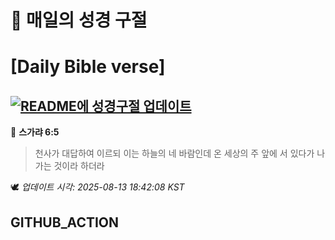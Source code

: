 # 🙏 매일의 성경 구절
# [Daily Bible verse]
## [![README에 성경구절 업데이트](https://github.com/DONGSUKA/first_test/actions/workflows/update-readme-bible.yml/badge.svg)](https://github.com/DONGSUKA/first_test/actions/workflows/update-readme-bible.yml)
<!-- START_BIBLE_VERSE -->
📖 **스가랴 6:5**
> 천사가 대답하여 이르되 이는 하늘의 네 바람인데 온 세상의 주 앞에 서 있다가 나가는 것이라 하더라

🕊️ _업데이트 시각: 2025-08-13 18:42:08 KST_
  <!-- END_BIBLE_VERSE -->
## GITHUB_ACTION
